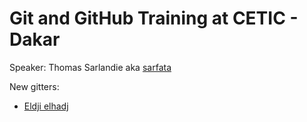 # Git and GitHub Training at CETIC - Dakar

Speaker: Thomas Sarlandie aka [sarfata](http://twitter.com/sarfata/)

New gitters:

 * [Eldji elhadj](http://github.com/Eldji)
 
